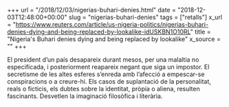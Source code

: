 +++
url = "/2018/12/03/nigerias-buhari-denies.html"
date = "2018-12-03T12:48:00+00:00"
slug = "nigerias-buhari-denies"
tags = ["retalls"]
x_url = "https://www.reuters.com/article/us-nigeria-politics/nigerias-buhari-denies-dying-and-being-replaced-by-lookalike-idUSKBN1O10RL"
title = "Nigeria's Buhari denies dying and being replaced by lookalike"
x_source = ""
+++


El president d’un país desapareix durant mesos, per una malaltia no especificada, i posteriorment reapareix negant que siga un impostor. El secretisme de les altes esferes s’enreda amb l’afecció a empescar-se conspiracions o a creure-hi. Els casos de suplantació de la personalitat, reals o ficticis, els dubtes sobre la identitat, pròpia o aliena, resulten fascinants. Desvetlen la imaginació filosòfica i literària.


